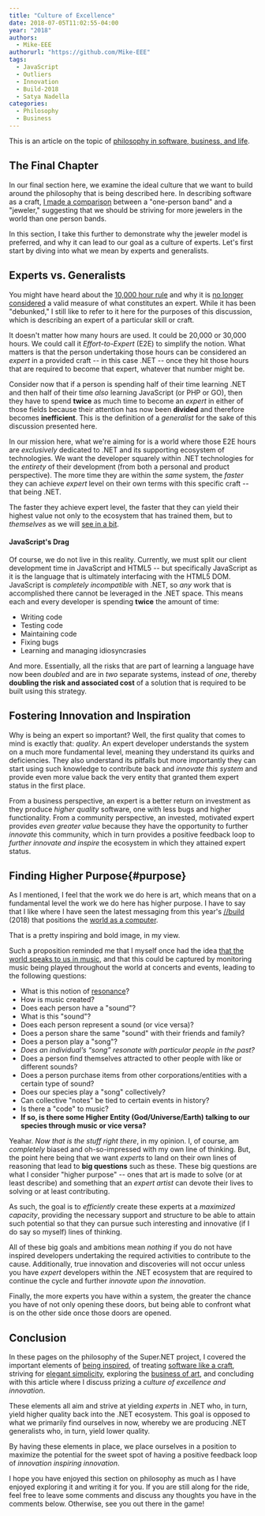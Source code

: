 ```yaml
---
title: "Culture of Excellence"
date: 2018-07-05T11:02:55-04:00
year: "2018"
authors:
  - Mike-EEE
authorurl: "https://github.com/Mike-EEE"
tags:
  - JavaScript
  - Outliers
  - Innovation
  - Build-2018
  - Satya Nadella
categories:
  - Philosophy
  - Business
---
```


This is an article on the topic of [philosophy in software, business, and life](/2018/07/philosophy).

## The Final Chapter

In our final section here, we examine the ideal culture that we want to build around the philosophy that is being described here.  In describing software as a craft, [I made a comparison](/2018/07/software-as-a-craft/#compare) between a "one-person band" and a "jeweler," suggesting that we should be striving for more jewelers in the world than one person bands.

In this section, I take this further to demonstrate why the jeweler model is preferred, and why it can lead to our goal as a culture of experts.  Let's first start by diving into what we mean by experts and generalists.

## Experts vs. Generalists

You might have heard about the [10,000 hour rule](https://en.wikipedia.org/wiki/Outliers_(book)) and why it is [no longer considered](https://www.fastcodesign.com/3027564/scientists-debunk-the-myth-that-10000-hours-of-practice-makes-you-an-expert) a valid measure of what constitutes an expert.  While it has been "debunked," I still like to refer to it here for the purposes of this discussion, which is describing an expert of a particular skill or craft.

It doesn't matter how many hours are used.  It could be 20,000 or 30,000 hours.  We could call it *Effort-to-Expert* (E2E) to simplify the notion.  What matters is that the person undertaking those hours can be considered an *expert* in a provided craft -- in this case .NET -- once they hit those hours that are required to become that expert, whatever that number might be.

Consider now that if a person is spending half of their time learning .NET and then half of their time *also* learning JavaScript (or PHP or GO), then they have to spend **twice** as much time to become an *expert* in either of those fields because their attention has now been **divided** and therefore becomes **inefficient**.  This is the definition of a *generalist* for the sake of this discussion presented here.

In our mission here, what we're aiming for is a world where those E2E hours are *exclusively* dedicated to .NET and its supporting ecosystem of technologies.  We want the developer squarely within .NET technologies for the *entirety* of their development (from both a personal and product perspective).  The more time they are within the *same* system, the *faster* they can achieve *expert* level on their own terms with this specific craft -- that being .NET.

The faster they achieve expert level, the faster that they can yield their highest value not only to the ecosystem that has trained them, but to *themselves* as we will [see in a bit](#purpose).

#### JavaScript's Drag

Of course, we do not live in this reality.  Currently, we must split our client development time in JavaScript and HTML5 -- but specifically JavaScript as it is the language that is ultimately interfacing with the HTML5 DOM.  JavaScript is *completely incompatible* with .NET, so *any* work that is accomplished there cannot be leveraged in the .NET space.  This means each and every developer is spending **twice** the amount of time:

- Writing code
- Testing code
- Maintaining code
- Fixing bugs 
- Learning and managing idiosyncrasies

And more.  Essentially, all the risks that are part of learning a language have now been *doubled* and are in *two* separate systems, instead of *one*, thereby **doubling the risk and associated cost** of a solution that is required to be built using this strategy.

## Fostering Innovation and Inspiration

Why is being an expert so important?  Well, the first quality that comes to mind is exactly that: *quality*.  An expert developer understands the system on a much more fundamental level, meaning they understand its quirks and deficiencies.  They also understand its pitfalls but more importantly they can start using such knowledge to contribute back and *innovate this system* and provide even more value back the very entity that granted them expert status in the first place.

From a business perspective, an expert is a better return on investment as they produce *higher quality* software, one with less bugs and higher functionality.  From a community perspective, an invested, motivated expert provides *even greater value* because they have the opportunity to further *innovate* this community, which in turn provides a positive feedback loop to *further innovate and inspire* the ecosystem in which they attained expert status.

## Finding Higher Purpose{#purpose}

As I mentioned, I feel that the work we do here is art, which means that on a fundamental level the work we do here has higher purpose.  I have to say that I like where I have seen the latest messaging from this year's [//build](https://www.microsoft.com/en-us/build) (2018) that positions the [world as a computer](https://www.zdnet.com/article/microsoft-ceo-nadella-the-whole-world-is-now-a-computer/).  

That is a pretty inspiring and bold image, in my view. 

Such a proposition reminded me that I myself once had the idea [that the world speaks to us in music](http://www.ossem.com/documents/notes/), and that this could be captured by monitoring music being played throughout the world at concerts and events, leading to the following questions:

- What is this notion of [resonance](https://en.wikipedia.org/wiki/Resonance)?
- How is music created?
- Does each person have a "sound"?
- What is this "sound"?
- Does each person represent a sound (or vice versa)?
- Does a person share the same "sound" with their friends and family?
- Does a person play a "song"?
- *Does an individual’s “song” resonate with particular people in the past?*
- Does a person find themselves attracted to other people with like or different sounds?
- Does a person purchase items from other corporations/entities with a certain type of sound?
- Does our species play a "song" collectively? 
- Can collective "notes" be tied to certain events in history?
- Is there a "code" to music?
- **If so, is there some Higher Entity (God/Universe/Earth) talking to our species through music or vice versa?**

Yeahar.  *Now that is the stuff right there*, in my opinion.  I, of course, am *completely* biased and oh-so-impressed with my own line of thinking.  But, the point here being that we want *experts* to land on their own lines of reasoning that lead to **big questions** such as these.  These big questions are what I consider "higher purpose" -- ones that art is made to solve (or at least describe) and something that an *expert artist* can devote their lives to solving or at least contributing.

As such, the goal is to *efficiently* create these experts at a *maximized capacity*, providing the necessary support and structure to be able to attain such potential so that they can pursue such interesting and innovative (if I do say so myself) lines of thinking.

All of these big goals and ambitions mean *nothing* if you do not have inspired developers undertaking the required activities to contribute to the cause.  Additionally, true innovation and discoveries will not occur unless you have *expert* developers within the .NET ecosystem that are required to continue the cycle and further *innovate upon the innovation*.  

Finally, the more experts you have within a system, the greater the chance you have of not only opening these doors, but being able to confront what is on the other side once those doors are opened.

## Conclusion

In these pages on the philosophy of the Super.NET project, I covered the important elements of [being inspired](/2018/07/aspire-to-inspire/), of treating [software like a craft](/2018/07/software-as-a-craft/), striving for [elegant simplicity](/2018/07/simple-does-it/), exploring the [business of art](/2018/07/business-of-art/), and concluding with this article where I discuss prizing a *culture of excellence and innovation*.  

These elements all aim and strive at yielding *experts* in .NET who, in turn, yield higher quality back into the .NET ecosystem.  This goal is opposed to what we primarily find ourselves in now, whereby we are producing .NET generalists who, in turn, yield lower quality.

By having these elements in place, we place ourselves in a position to maximize the potential for the sweet spot of having a positive feedback loop of *innovation inspiring innovation*.

I hope you have enjoyed this section on philosophy as much as I have enjoyed exploring it and writing it for you.  If you are still along for the ride, feel free to leave some comments and discuss any thoughts you have in the comments below.  Otherwise, see you out there in the game!
